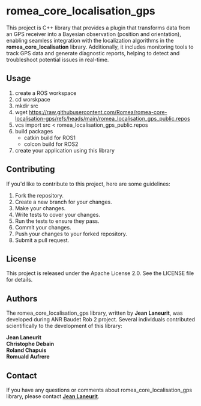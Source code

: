 # romea_core_localisation_gps #

This project is C++ library that provides a plugin that transforms data from an GPS receiver into a Bayesian observation (position and orientation), enabling seamless integration with the localization algorithms in the **romea_core_localisation** library. Additionally, it includes monitoring tools to track GPS data and generate diagnostic reports, helping to detect and troubleshoot potential issues in real-time.


## **Usage**

1. create a ROS workspace
2. cd worskpace
3. mkdir src
4. wget https://raw.githubusercontent.com/Romea/romea-core-localisation-gps/refs/heads/main/romea_localisation_gps_public.repos
5. vcs import src < romea_localisation_gps_public.repos
6. build packages
   - catkin build for ROS1
   - colcon build for ROS2
7. create your application using this library

## **Contributing**

If you'd like to contribute to this project, here are some guidelines:

1. Fork the repository.
2. Create a new branch for your changes.
3. Make your changes.
4. Write tests to cover your changes.
5. Run the tests to ensure they pass.
6. Commit your changes.
7. Push your changes to your forked repository.
8. Submit a pull request.

## **License**

This project is released under the Apache License 2.0. See the LICENSE file for details.

## **Authors**

The romea_core_localisation_gps library, written by **Jean Laneurit**, was developed during ANR Baudet Rob 2 project. Several individuals contributed scientifically to the development of this library:

**Jean Laneurit**  
**Christophe Debain**  
**Roland Chapuis**  
**Romuald Aufrere**  

## **Contact**

If you have any questions or comments about romea_core_localisation_gps library, please contact **[Jean Laneurit](mailto:jean.laneurit@inrae.fr)**.